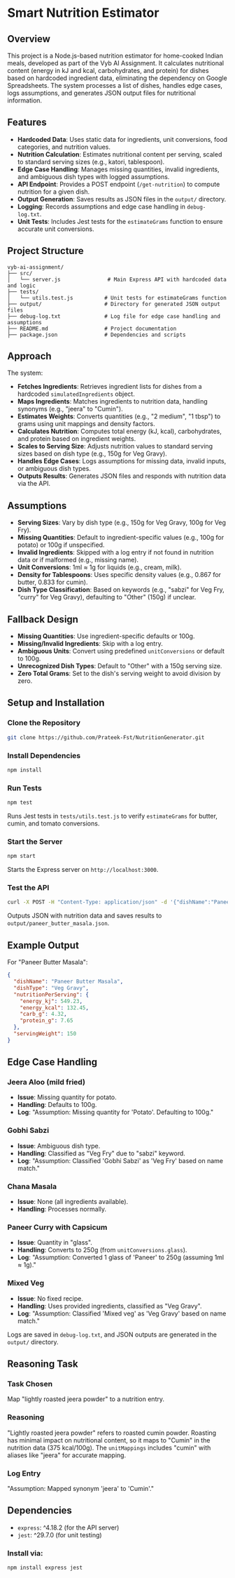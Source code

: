 # Smart Nutrition Estimator

## Overview

This project is a Node.js-based nutrition estimator for home-cooked Indian meals, developed as part of the Vyb AI Assignment. It calculates nutritional content (energy in kJ and kcal, carbohydrates, and protein) for dishes based on hardcoded ingredient data, eliminating the dependency on Google Spreadsheets. The system processes a list of dishes, handles edge cases, logs assumptions, and generates JSON output files for nutritional information.

## Features

* **Hardcoded Data**: Uses static data for ingredients, unit conversions, food categories, and nutrition values.
* **Nutrition Calculation**: Estimates nutritional content per serving, scaled to standard serving sizes (e.g., katori, tablespoon).
* **Edge Case Handling**: Manages missing quantities, invalid ingredients, and ambiguous dish types with logged assumptions.
* **API Endpoint**: Provides a POST endpoint (`/get-nutrition`) to compute nutrition for a given dish.
* **Output Generation**: Saves results as JSON files in the `output/` directory.
* **Logging**: Records assumptions and edge case handling in `debug-log.txt`.
* **Unit Tests**: Includes Jest tests for the `estimateGrams` function to ensure accurate unit conversions.

## Project Structure

```
vyb-ai-assignment/
├── src/
│   └── server.js               # Main Express API with hardcoded data and logic
├── tests/
│   └── utils.test.js          # Unit tests for estimateGrams function
├── output/                    # Directory for generated JSON output files
├── debug-log.txt              # Log file for edge case handling and assumptions
├── README.md                  # Project documentation
├── package.json               # Dependencies and scripts
```

## Approach

The system:

* **Fetches Ingredients**: Retrieves ingredient lists for dishes from a hardcoded `simulatedIngredients` object.
* **Maps Ingredients**: Matches ingredients to nutrition data, handling synonyms (e.g., "jeera" to "Cumin").
* **Estimates Weights**: Converts quantities (e.g., "2 medium", "1 tbsp") to grams using unit mappings and density factors.
* **Calculates Nutrition**: Computes total energy (kJ, kcal), carbohydrates, and protein based on ingredient weights.
* **Scales to Serving Size**: Adjusts nutrition values to standard serving sizes based on dish type (e.g., 150g for Veg Gravy).
* **Handles Edge Cases**: Logs assumptions for missing data, invalid inputs, or ambiguous dish types.
* **Outputs Results**: Generates JSON files and responds with nutrition data via the API.

## Assumptions

* **Serving Sizes**: Vary by dish type (e.g., 150g for Veg Gravy, 100g for Veg Fry).
* **Missing Quantities**: Default to ingredient-specific values (e.g., 100g for potato) or 100g if unspecified.
* **Invalid Ingredients**: Skipped with a log entry if not found in nutrition data or if malformed (e.g., missing name).
* **Unit Conversions**: 1ml ≈ 1g for liquids (e.g., cream, milk).
* **Density for Tablespoons**: Uses specific density values (e.g., 0.867 for butter, 0.833 for cumin).
* **Dish Type Classification**: Based on keywords (e.g., "sabzi" for Veg Fry, "curry" for Veg Gravy), defaulting to "Other" (150g) if unclear.

## Fallback Design

* **Missing Quantities**: Use ingredient-specific defaults or 100g.
* **Missing/Invalid Ingredients**: Skip with a log entry.
* **Ambiguous Units**: Convert using predefined `unitConversions` or default to 100g.
* **Unrecognized Dish Types**: Default to "Other" with a 150g serving size.
* **Zero Total Grams**: Set to the dish's serving weight to avoid division by zero.

## Setup and Installation

### Clone the Repository

```bash
git clone https://github.com/Prateek-Fst/NutritionGenerator.git
```

### Install Dependencies

```bash
npm install
```

### Run Tests

```bash
npm test
```

Runs Jest tests in `tests/utils.test.js` to verify `estimateGrams` for butter, cumin, and tomato conversions.

### Start the Server

```bash
npm start
```

Starts the Express server on `http://localhost:3000`.

### Test the API

```bash
curl -X POST -H "Content-Type: application/json" -d '{"dishName":"Paneer Butter Masala"}' http://localhost:3000/get-nutrition
```

Outputs JSON with nutrition data and saves results to `output/paneer_butter_masala.json`.

## Example Output

For "Paneer Butter Masala":

```json
{
  "dishName": "Paneer Butter Masala",
  "dishType": "Veg Gravy",
  "nutritionPerServing": {
    "energy_kj": 549.23,
    "energy_kcal": 132.45,
    "carb_g": 4.32,
    "protein_g": 7.65
  },
  "servingWeight": 150
}
```

## Edge Case Handling

### Jeera Aloo (mild fried)

* **Issue**: Missing quantity for potato.
* **Handling**: Defaults to 100g.
* **Log**: "Assumption: Missing quantity for 'Potato'. Defaulting to 100g."

### Gobhi Sabzi

* **Issue**: Ambiguous dish type.
* **Handling**: Classified as "Veg Fry" due to "sabzi" keyword.
* **Log**: "Assumption: Classified 'Gobhi Sabzi' as 'Veg Fry' based on name match."

### Chana Masala

* **Issue**: None (all ingredients available).
* **Handling**: Processes normally.

### Paneer Curry with Capsicum

* **Issue**: Quantity in "glass".
* **Handling**: Converts to 250g (from `unitConversions.glass`).
* **Log**: "Assumption: Converted 1 glass of 'Paneer' to 250g (assuming 1ml ≈ 1g)."

### Mixed Veg

* **Issue**: No fixed recipe.
* **Handling**: Uses provided ingredients, classified as "Veg Gravy".
* **Log**: "Assumption: Classified 'Mixed veg' as 'Veg Gravy' based on name match."

Logs are saved in `debug-log.txt`, and JSON outputs are generated in the `output/` directory.

## Reasoning Task

### Task Chosen

Map "lightly roasted jeera powder" to a nutrition entry.

### Reasoning

"Lightly roasted jeera powder" refers to roasted cumin powder. Roasting has minimal impact on nutritional content, so it maps to "Cumin" in the nutrition data (375 kcal/100g). The `unitMappings` includes "cumin" with aliases like "jeera" for accurate mapping.

### Log Entry

"Assumption: Mapped synonym 'jeera' to 'Cumin'."

## Dependencies

* `express`: ^4.18.2 (for the API server)
* `jest`: ^29.7.0 (for unit testing)

### Install via:

```bash
npm install express jest
```
